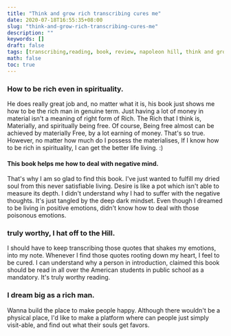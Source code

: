 ```yaml
---
title: "Think and grow rich transcribing cures me"
date: 2020-07-18T16:55:35+08:00
slug: "think-and-grow-rich-transcribing-cures-me"
description: ""
keywords: []
draft: false
tags: [transcribing,reading, book, review, napoleon hill, think and grow rich, rich]
math: false
toc: true
---
```


### How to be rich even in spirituality.

He does really great job and, no matter what it is, his book just shows me how to be the rich man in genuine term. 
Just having a lot of money in material isn't a meaning of right form of Rich.
The Rich that I think is, Materially, and spiritually being free. Of course, Being free almost can be achieved by materially Free, by a lot earning of money. That's so true.
However, no matter how much do I possess the materialises, If I know how to be rich in spirituality, I can get the better life living. :)

#### This book helps me how to deal with negative mind.
That's why I am so glad to find this book.
I've just wanted to fulfill my dried soul from this never satisfiable living. Desire is like a pot which isn't able to measure its depth. I didn't understand why I had to suffer with the negative thoughts. It's just tangled by the deep dark mindset. Even though I dreamed to be living in positive emotions, didn't know how to deal with those poisonous emotions.


### truly worthy, I hat off to the Hill.
I should have to keep transcribing those quotes that shakes my emotions, into my note.
Whenever I find those quotes rooting down my heart, I feel to be cured.
I can understand why a person in introduction, claimed this book should be read in all over the American students in public school as a mandatory.
It's truly worthy reading.


### I dream big as a rich man.
Wanna build the place to make people happy.
Although there wouldn't be a physical place, I'd like to make a platform where can people just simply visit-able, and find out what their souls get favors.
